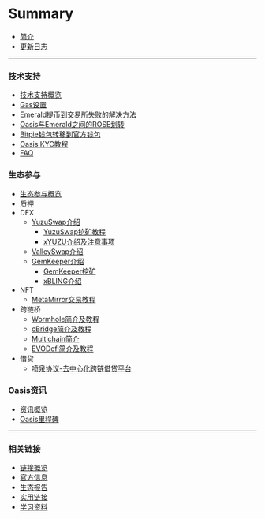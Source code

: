 # Summary

- [简介](README.md)
- [更新日志](./更新日志.md)
------



### 技术支持

- [技术支持概览](./dev_support/概览.md)
- [Gas设置](./dev_support/Gas设置/Gas设置.md)
- [Emerald提币到交易所失败的解决方法](./dev_support/Emerald提币到币安失败解决方法.md)
- [Oasis与Emerald之间的ROSE划转](./dev_support/Oasis与Emerald之间的ROSE划转/Oasis与Emerald之间的ROSE划转.md)
- [Bitpie钱包转移到官方钱包](./dev_support/BitPie钱包转移到官方钱包.md)
- [Oasis KYC教程](./dev_support/oasis_kyc/oasis_kyc.md)
- [FAQ](./dev_support/FAQ.md)

### 生态参与

- [生态参与概览](./ecosystem_paticipate/概览.md)
- [质押](./ecosystem_paticipate/质押.md)
- DEX
  - [YuzuSwap介绍](./ecosystem_paticipate/dex/yuzuswap/YuzuSwap介绍.md)
    - [YuzuSwap挖矿教程](https://medium.com/@little-white/yuzu-%E6%8C%96%E7%9F%BF%E6%94%BB%E7%95%A5-f192ff18b9a1)
    - [xYUZU介绍及注意事项](./ecosystem_paticipate/dex/yuzuswap/xYUZU介绍及注意事项.md)
  - [ValleySwap介绍](./ecosystem_paticipate/dex/ValleySwap/ValleySwap.md)
  - [GemKeeper介绍](./ecosystem_paticipate/dex/GemKeeper/GemKeeper-Introduce.md)
    - [GemKeeper挖矿](./ecosystem_paticipate/dex/GemKeeper/gemkeeper-mining.md)
    - [xBLING介绍](./ecosystem_paticipate/dex/GemKeeper/xbling-introduce.md)
- NFT
  - [MetaMirror交易教程](https://medium.com/@little-white/%E5%A6%82%E4%BD%95%E4%BA%A4%E6%98%93ai-rose-nft-12b7a58c10d3)
- 跨链桥
  - [Wormhole简介及教程](ecosystem_paticipate/bridge/wormhole/Wormhole简介及教程.md)
  - [cBridge简介及教程](ecosystem_paticipate/bridge/cbridge/cBridge简介及教程.md)
  - [Multichain简介](ecosystem_paticipate/bridge/Multichain/Multichain简介.md)
  - [EVODefi简介及教程](ecosystem_paticipate/bridge/EVODeFi/EVODeFi简介及教程.md)
- 借贷
  - [喷泉协议-去中心化跨链借贷平台](ecosystem_paticipate/lending/FountainProtocol/FountainProtocol.md)

### Oasis资讯

- [资讯概览](./oasis_info/概览.md)
- [Oasis里程碑](./oasis_info/Oasis里程碑.md)
------



### 相关链接

- [链接概览](./links/概览.md)
- [官方信息](./links/官方信息.md)
- [生态报告](./links/生态报告.md)
- [实用链接](./links/实用链接.md)
- [学习资料](./links/学习资料.md)
